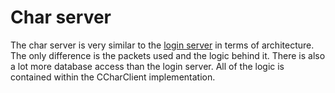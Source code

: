 # Char server
The char server is very similar to the [login server](../login/login.md) in terms of architecture.
The only difference is the packets used and the logic behind it.
There is also a lot more database access than the login server.
All of the logic is contained within the CCharClient implementation.
